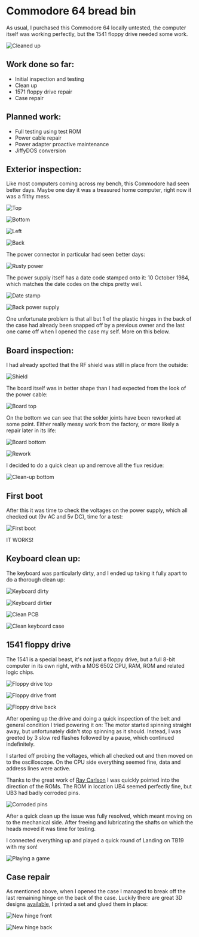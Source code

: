 # Commodore 64 bread bin

As usual, I purchased this Commodore 64 locally untested, the computer itself was working perfectly, but the 1541 floppy drive needed some work. 

![Cleaned up](IMG_20210214_193656.jpg)

## Work done so far: 

+ Initial inspection and testing
+ Clean up
+ 1571 floppy drive repair
+ Case repair

## Planned work: 

+ Full testing using test ROM
+ Power cable repair
+ Power adapter proactive maintenance
+ JiffyDOS conversion

## Exterior inspection:

Like most computers coming across my bench, this Commodore had seen better days. Maybe one day it was a treasured home computer, right now it was a filthy mess.

![Top](IMG_20210214_095228.jpg)

![Bottom](IMG_20210214_095249.jpg)

![Left](IMG_20210214_095310.jpg)

![Back](IMG_20210214_095325.jpg)

The power connector in particular had seen better days:

![Rusty power](IMG_20210214_095826.jpg)

The power supply itself has a date code stamped onto it: 10 October 1984, which matches the date codes on the chips pretty well.

![Date stamp](IMG_20210214_110015.jpg)

![Back power supply](IMG_20210214_110031.jpg)

One unfortunate problem is that all but 1 of the plastic hinges in the back of the case had already been snapped off by a previous owner and the last one came off when I opened the case my self. More on this below.

## Board inspection:

I had already spotted that the RF shield was still in place from the outside:

![Shield](IMG_20210214_110511.jpg)

The board itself was in better shape than I had expected from the look of the power cable:

![Board top](IMG_20210214_110800.jpg)

On the bottom we can see that the solder joints have been reworked at some point. Either really messy work from the factory, or more likely a repair later in its life:

![Board bottom](IMG_20210214_110843.jpg)

![Rework](IMG_20210214_110851.jpg)

I decided to do a quick clean up and remove all the flux residue:

![Clean-up bottom](IMG_20210214_130517.jpg)

## First boot

After this it was time to check the voltages on the power supply, which all checked out (9v AC and 5v DC), time for a test:

![First boot](IMG_20210214_112037.jpg)

IT WORKS!

## Keyboard clean up:

The keyboard was particularly dirty, and I ended up taking it fully apart to do a thorough clean up:

![Keyboard dirty](IMG_20210214_132729.jpg)

![Keyboard dirtier](IMG_20210214_142220.jpg)

![Clean PCB](IMG_20210214_143101.jpg)

![Clean keyboard case](IMG_20210214_145026.jpg)

## 1541 floppy drive

The 1541 is a special beast, it's not just a floppy drive, but a full 8-bit computer in its own right, with a MOS 6502 CPU, RAM, ROM and related logic chips.

![Floppy drive top](IMG_20210214_151123.jpg)

![Floppy drive front](IMG_20210214_151232.jpg)

![Floppy drive back](IMG_20210214_151301.jpg)

After opening up the drive and doing a quick inspection of the belt and general condition I tried powering it on: The motor started spinning straight away, but unfortunately didn't stop spinning as it should. Instead, I was greeted by 3 slow red flashes followed by a pause, which continued indefinitely. 

I started off probing the voltages, which all checked out and then moved on to the oscilloscope. On the CPU side everything seemed fine, data and address lines were active. 

Thanks to the great work of [Ray Carlson](http://personalpages.tds.net/~rcarlsen/cbm/1541/1541chip.txt) I was quickly pointed into the direction of the ROMs. The ROM in location UB4 seemed perfectly fine, but UB3 had badly corroded pins. 

![Corroded pins](IMG_20210214_154530.jpg)

After a quick clean up the issue was fully resolved, which meant moving on to the mechanical side. After freeing and lubricating the shafts on which the heads moved it was time for testing. 

I connected everything up and played a quick round of Landing on TB19 with my son!

![Playing a game](IMG_20210214_200930.jpg)

## Case repair

As mentioned above, when I opened the case I managed to break off the last remaining hinge on the back of the case. Luckily there are great 3D designs [available](https://www.thingiverse.com/thing:3092874), I printed a set and glued them in place:

![New hinge front](IMG_20210214_171244.jpg)

![New hinge back](IMG_20210214_172015.jpg)